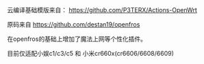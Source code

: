 云编译基础模版来自： https://github.com/P3TERX/Actions-OpenWrt

原码来自 https://github.com/destan19/openfros 

在openfros的基础上增加了魔法上网等个性化插件。

目前仅适配小娱c1/c3/c5 和 小米cr660x(cr6606/6608/6609)
